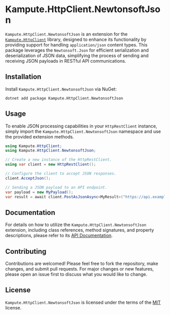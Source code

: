 # Kampute.HttpClient.NewtonsoftJson

`Kampute.HttpClient.NewtonsoftJson` is an extension for the [`Kampute.HttpClient`](https://www.nuget.org/packages/Kampute.HttpClient)
library, designed to enhance its functionality by providing support for handling `application/json` content types. This package leverages
the `Newtonsoft.Json` for efficient serialization and deserialization of JSON data, simplifying the process of sending and receiving JSON
payloads in RESTful API communications.

## Installation

Install `Kampute.HttpClient.NewtonsoftJson` via NuGet:

```shell
dotnet add package Kampute.HttpClient.NewtonsoftJson
```

## Usage

To enable JSON processing capabilities in your `HttpRestClient` instance, simply import the `Kampute.HttpClient.NewtonsoftJson` namespace
and use the provided extension methods.

```csharp
using Kampute.HttpClient;
using Kampute.HttpClient.NewtonsoftJson;

// Create a new instance of the HttpRestClient.
using var client = new HttpRestClient();

// Configure the client to accept JSON responses.
client.AcceptJson();

// Sending a JSON payload to an API endpoint.
var payload = new MyPayload();
var result = await client.PostAsJsonAsync<MyResult>("https://api.example.com/resource", payload);
```

## Documentation

For details on how to utilize the `Kampute.HttpClient.NewtonsoftJson` extension, including class references, method signatures, and property
descriptions, please refer to its [API Documentation](https://kampute.github.io/http-client/api/Kampute.HttpClient.NewtonsoftJson.html).

## Contributing

Contributions are welcomed! Please feel free to fork the repository, make changes, and submit pull requests. For major changes or new
features, please open an issue first to discuss what you would like to change.

## License

`Kampute.HttpClient.NewtonsoftJson` is licensed under the terms of the [MIT](LICENSE) license.

